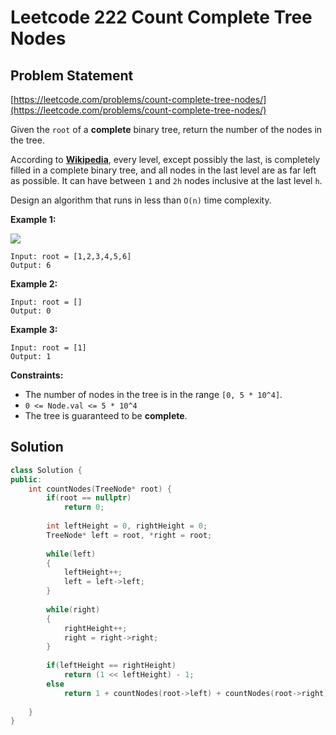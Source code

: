 # Leetcode 222 Count Complete Tree Nodes

## Problem Statement

[https://leetcode.com/problems/count-complete-tree-nodes/](https://leetcode.com/problems/count-complete-tree-nodes/)

Given the `root` of a **complete** binary tree, return the number of the nodes in the tree.

According to [**Wikipedia**](http://en.wikipedia.org/wiki/Binary\_tree#Types\_of\_binary\_trees), every level, except possibly the last, is completely filled in a complete binary tree, and all nodes in the last level are as far left as possible. It can have between `1` and `2h` nodes inclusive at the last level `h`.

Design an algorithm that runs in less than `O(n)` time complexity.

&#x20;

**Example 1:**

![](https://assets.leetcode.com/uploads/2021/01/14/complete.jpg)

```
Input: root = [1,2,3,4,5,6]
Output: 6
```

**Example 2:**

```
Input: root = []
Output: 0
```

**Example 3:**

```
Input: root = [1]
Output: 1
```

&#x20;

**Constraints:**

* The number of nodes in the tree is in the range `[0, 5 * 10^4]`.
* `0 <= Node.val <= 5 * 10^4`
* The tree is guaranteed to be **complete**.

## Solution

```cpp
class Solution {
public:
    int countNodes(TreeNode* root) {
        if(root == nullptr)
            return 0;
        
        int leftHeight = 0, rightHeight = 0;
        TreeNode* left = root, *right = root;
        
        while(left)
        {
            leftHeight++;
            left = left->left;
        }
        
        while(right)
        {
            rightHeight++;
            right = right->right;
        }
        
        if(leftHeight == rightHeight)
            return (1 << leftHeight) - 1;
        else
            return 1 + countNodes(root->left) + countNodes(root->right);
    
    }
}
```
